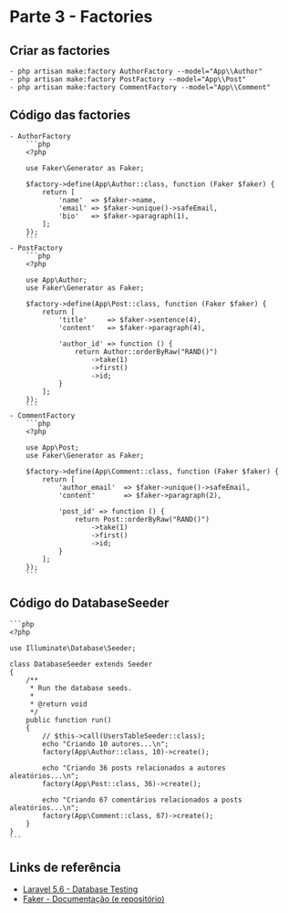 # Parte 3 - Factories

## Criar as factories
    - php artisan make:factory AuthorFactory --model="App\\Author"
    - php artisan make:factory PostFactory --model="App\\Post"
    - php artisan make:factory CommentFactory --model="App\\Comment"

## Código das factories
    - AuthorFactory
        ```php
        <?php

        use Faker\Generator as Faker;

        $factory->define(App\Author::class, function (Faker $faker) {
            return [
                'name'  => $faker->name,
                'email' => $faker->unique()->safeEmail,
                'bio'   => $faker->paragraph(1),
            ];
        });
        ```
    - PostFactory
        ```php
        <?php

        use App\Author;
        use Faker\Generator as Faker;

        $factory->define(App\Post::class, function (Faker $faker) {
            return [
                'title'     => $faker->sentence(4),
                'content'   => $faker->paragraph(4),
                
                'author_id' => function () {
                    return Author::orderByRaw("RAND()")
                        ->take(1)
                        ->first()
                        ->id;
                }
            ];
        });
        ```
    - CommentFactory
        ```php
        <?php

        use App\Post;
        use Faker\Generator as Faker;

        $factory->define(App\Comment::class, function (Faker $faker) {
            return [
                'author_email'  => $faker->unique()->safeEmail,
                'content'       => $faker->paragraph(2),

                'post_id' => function () {
                    return Post::orderByRaw("RAND()")
                        ->take(1)
                        ->first()
                        ->id;
                }
            ];
        });
        ```

## Código do DatabaseSeeder
    ```php
    <?php

    use Illuminate\Database\Seeder;

    class DatabaseSeeder extends Seeder
    {
        /**
         * Run the database seeds.
         *
         * @return void
         */
        public function run()
        {
            // $this->call(UsersTableSeeder::class);
            echo "Criando 10 autores...\n";
            factory(App\Author::class, 10)->create();

            echo "Criando 36 posts relacionados a autores aleatórios...\n";
            factory(App\Post::class, 36)->create();

            echo "Criando 67 comentários relacionados a posts aleatórios...\n";
            factory(App\Comment::class, 67)->create();
        }
    }
    ```

## Links de referência
- [Laravel 5.6 - Database Testing](https://laravel.com/docs/5.6/database-testing)
- [Faker - Documentação (e repositório)](https://github.com/fzaninotto/Faker)
